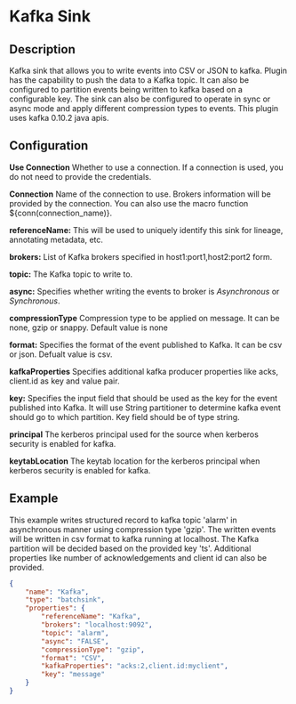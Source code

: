 # Kafka Sink


Description
-----------
Kafka sink that allows you to write events into CSV or JSON to kafka.
Plugin has the capability to push the data to a Kafka topic. It can also be
configured to partition events being written to kafka based on a configurable key. 
The sink can also be configured to operate in sync or async mode and apply different
compression types to events. This plugin uses kafka 0.10.2 java apis.


Configuration
-------------
**Use Connection** Whether to use a connection. If a connection is used, you do not need to provide the credentials.

**Connection** Name of the connection to use. Brokers information will be provided by the connection. You can also use the macro function ${conn(connection_name)}.

**referenceName:** This will be used to uniquely identify this sink for lineage, annotating metadata, etc.

**brokers:** List of Kafka brokers specified in host1:port1,host2:port2 form.

**topic:** The Kafka topic to write to.

**async:** Specifies whether writing the events to broker is *Asynchronous* or *Synchronous*.

**compressionType** Compression type to be applied on message. It can be none, gzip or snappy. Default value is none

**format:** Specifies the format of the event published to Kafka. It can be csv or json. Defualt value is csv.

**kafkaProperties** Specifies additional kafka producer properties like acks, client.id as key and value pair.

**key:** Specifies the input field that should be used as the key for the event published into Kafka. 
It will use String partitioner to determine kafka event should go to which partition. Key field should be of type string.

**principal** The kerberos principal used for the source when kerberos security is enabled for kafka.
 
**keytabLocation** The keytab location for the kerberos principal when kerberos security is enabled for kafka.


Example
-------
This example writes structured record to kafka topic 'alarm' in asynchronous manner 
using compression type 'gzip'. The written events will be written in csv format 
to kafka running at localhost. The Kafka partition will be decided based on the provided key 'ts'.
Additional properties like number of acknowledgements and client id can also be provided.

```json
{
    "name": "Kafka",
    "type": "batchsink",
    "properties": {
        "referenceName": "Kafka",
        "brokers": "localhost:9092",
        "topic": "alarm",
        "async": "FALSE",
        "compressionType": "gzip",
        "format": "CSV",
        "kafkaProperties": "acks:2,client.id:myclient",
        "key": "message"
    }
}
```
